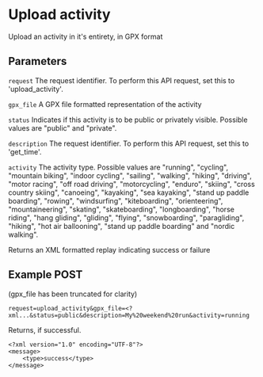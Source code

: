 Upload activity
====
Upload an activity in it's entirety, in GPX format

Parameters
---
`request`
The request identifier. To perform this API request, set this to 'upload_activity'.

`gpx_file`
A GPX file formatted representation of the activity

`status`
Indicates if this activity is to be public or privately visible. Possible values are "public" and "private".

`description`
The request identifier. To perform this API request, set this to 'get_time'.

`activity`
The activity type. Possible values are "running", "cycling", "mountain biking", "indoor cycling", "sailing", "walking", "hiking", "driving", "motor racing", "off road driving", "motorcycling", "enduro", "skiing", "cross country skiing", "canoeing", "kayaking", "sea kayaking", "stand up paddle boarding", "rowing", "windsurfing", "kiteboarding", "orienteering", "mountaineering", "skating", "skateboarding", "longboarding", "horse riding", "hang gliding", "gliding", "flying", "snowboarding", "paragliding", "hiking", "hot air ballooning", "stand up paddle boarding" and "nordic walking".

Returns an XML formatted replay indicating success or failure

Example POST
---
(gpx_file has been truncated for clarity)

```
request=upload_activity&gpx_file=<?xml...&status=public&description=My%20weekend%20run&activity=running
```


Returns, if successful.

```
<?xml version="1.0" encoding="UTF-8"?>
<message>
	<type>success</type>
</message>
```
